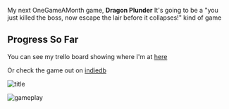 My next OneGameAMonth game, **Dragon Plunder**
It's going to be a "you just killed the boss, now escape the lair before it collapses!" kind of game

## Progress So Far
You can see my trello board showing where I'm at [here](https://trello.com/board/dragonplunder/50f8afda63658ee13d0012c1)  
  
Or check the game out on [indiedb](http://www.indiedb.com/games/dragon-plunder)

![title](https://raw.github.com/city41/dragonPlunder/master/screens/dragonPlunderTitleScreen.png)  
  
![gameplay](https://raw.github.com/city41/dragonPlunder/master/screens/openingShot.png)


